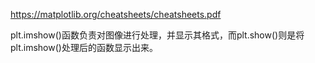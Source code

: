 

[]()
https://matplotlib.org/cheatsheets/cheatsheets.pdf

plt.imshow()函数负责对图像进行处理，并显示其格式，而plt.show()则是将plt.imshow()处理后的函数显示出来。